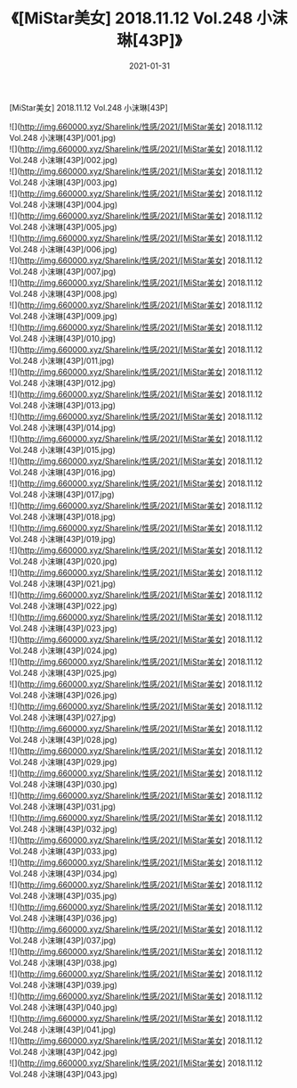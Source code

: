 ﻿---
layout: post
title:  《[MiStar美女] 2018.11.12 Vol.248 小沫琳[43P]》
date:   2021-01-31
img: http://img.660000.xyz/Sharelink/性感/2021/[MiStar美女] 2018.11.12 Vol.248 小沫琳[43P]/000.jpg
categories: [美女, 清纯, 唯美]
---

[MiStar美女] 2018.11.12 Vol.248 小沫琳[43P]

  ![](http://img.660000.xyz/Sharelink/性感/2021/[MiStar美女] 2018.11.12 Vol.248 小沫琳[43P]/001.jpg) <br> ![](http://img.660000.xyz/Sharelink/性感/2021/[MiStar美女] 2018.11.12 Vol.248 小沫琳[43P]/002.jpg) <br> ![](http://img.660000.xyz/Sharelink/性感/2021/[MiStar美女] 2018.11.12 Vol.248 小沫琳[43P]/003.jpg) <br> ![](http://img.660000.xyz/Sharelink/性感/2021/[MiStar美女] 2018.11.12 Vol.248 小沫琳[43P]/004.jpg) <br> ![](http://img.660000.xyz/Sharelink/性感/2021/[MiStar美女] 2018.11.12 Vol.248 小沫琳[43P]/005.jpg) <br> ![](http://img.660000.xyz/Sharelink/性感/2021/[MiStar美女] 2018.11.12 Vol.248 小沫琳[43P]/006.jpg) <br> ![](http://img.660000.xyz/Sharelink/性感/2021/[MiStar美女] 2018.11.12 Vol.248 小沫琳[43P]/007.jpg) <br> ![](http://img.660000.xyz/Sharelink/性感/2021/[MiStar美女] 2018.11.12 Vol.248 小沫琳[43P]/008.jpg) <br> ![](http://img.660000.xyz/Sharelink/性感/2021/[MiStar美女] 2018.11.12 Vol.248 小沫琳[43P]/009.jpg) <br> ![](http://img.660000.xyz/Sharelink/性感/2021/[MiStar美女] 2018.11.12 Vol.248 小沫琳[43P]/010.jpg) <br> ![](http://img.660000.xyz/Sharelink/性感/2021/[MiStar美女] 2018.11.12 Vol.248 小沫琳[43P]/011.jpg) <br> ![](http://img.660000.xyz/Sharelink/性感/2021/[MiStar美女] 2018.11.12 Vol.248 小沫琳[43P]/012.jpg) <br> ![](http://img.660000.xyz/Sharelink/性感/2021/[MiStar美女] 2018.11.12 Vol.248 小沫琳[43P]/013.jpg) <br> ![](http://img.660000.xyz/Sharelink/性感/2021/[MiStar美女] 2018.11.12 Vol.248 小沫琳[43P]/014.jpg) <br> ![](http://img.660000.xyz/Sharelink/性感/2021/[MiStar美女] 2018.11.12 Vol.248 小沫琳[43P]/015.jpg) <br> ![](http://img.660000.xyz/Sharelink/性感/2021/[MiStar美女] 2018.11.12 Vol.248 小沫琳[43P]/016.jpg) <br> ![](http://img.660000.xyz/Sharelink/性感/2021/[MiStar美女] 2018.11.12 Vol.248 小沫琳[43P]/017.jpg) <br> ![](http://img.660000.xyz/Sharelink/性感/2021/[MiStar美女] 2018.11.12 Vol.248 小沫琳[43P]/018.jpg) <br> ![](http://img.660000.xyz/Sharelink/性感/2021/[MiStar美女] 2018.11.12 Vol.248 小沫琳[43P]/019.jpg) <br> ![](http://img.660000.xyz/Sharelink/性感/2021/[MiStar美女] 2018.11.12 Vol.248 小沫琳[43P]/020.jpg) <br> ![](http://img.660000.xyz/Sharelink/性感/2021/[MiStar美女] 2018.11.12 Vol.248 小沫琳[43P]/021.jpg) <br> ![](http://img.660000.xyz/Sharelink/性感/2021/[MiStar美女] 2018.11.12 Vol.248 小沫琳[43P]/022.jpg) <br> ![](http://img.660000.xyz/Sharelink/性感/2021/[MiStar美女] 2018.11.12 Vol.248 小沫琳[43P]/023.jpg) <br> ![](http://img.660000.xyz/Sharelink/性感/2021/[MiStar美女] 2018.11.12 Vol.248 小沫琳[43P]/024.jpg) <br> ![](http://img.660000.xyz/Sharelink/性感/2021/[MiStar美女] 2018.11.12 Vol.248 小沫琳[43P]/025.jpg) <br> ![](http://img.660000.xyz/Sharelink/性感/2021/[MiStar美女] 2018.11.12 Vol.248 小沫琳[43P]/026.jpg) <br> ![](http://img.660000.xyz/Sharelink/性感/2021/[MiStar美女] 2018.11.12 Vol.248 小沫琳[43P]/027.jpg) <br> ![](http://img.660000.xyz/Sharelink/性感/2021/[MiStar美女] 2018.11.12 Vol.248 小沫琳[43P]/028.jpg) <br> ![](http://img.660000.xyz/Sharelink/性感/2021/[MiStar美女] 2018.11.12 Vol.248 小沫琳[43P]/029.jpg) <br> ![](http://img.660000.xyz/Sharelink/性感/2021/[MiStar美女] 2018.11.12 Vol.248 小沫琳[43P]/030.jpg) <br> ![](http://img.660000.xyz/Sharelink/性感/2021/[MiStar美女] 2018.11.12 Vol.248 小沫琳[43P]/031.jpg) <br> ![](http://img.660000.xyz/Sharelink/性感/2021/[MiStar美女] 2018.11.12 Vol.248 小沫琳[43P]/032.jpg) <br> ![](http://img.660000.xyz/Sharelink/性感/2021/[MiStar美女] 2018.11.12 Vol.248 小沫琳[43P]/033.jpg) <br> ![](http://img.660000.xyz/Sharelink/性感/2021/[MiStar美女] 2018.11.12 Vol.248 小沫琳[43P]/034.jpg) <br> ![](http://img.660000.xyz/Sharelink/性感/2021/[MiStar美女] 2018.11.12 Vol.248 小沫琳[43P]/035.jpg) <br> ![](http://img.660000.xyz/Sharelink/性感/2021/[MiStar美女] 2018.11.12 Vol.248 小沫琳[43P]/036.jpg) <br> ![](http://img.660000.xyz/Sharelink/性感/2021/[MiStar美女] 2018.11.12 Vol.248 小沫琳[43P]/037.jpg) <br> ![](http://img.660000.xyz/Sharelink/性感/2021/[MiStar美女] 2018.11.12 Vol.248 小沫琳[43P]/038.jpg) <br> ![](http://img.660000.xyz/Sharelink/性感/2021/[MiStar美女] 2018.11.12 Vol.248 小沫琳[43P]/039.jpg) <br> ![](http://img.660000.xyz/Sharelink/性感/2021/[MiStar美女] 2018.11.12 Vol.248 小沫琳[43P]/040.jpg) <br> ![](http://img.660000.xyz/Sharelink/性感/2021/[MiStar美女] 2018.11.12 Vol.248 小沫琳[43P]/041.jpg) <br> ![](http://img.660000.xyz/Sharelink/性感/2021/[MiStar美女] 2018.11.12 Vol.248 小沫琳[43P]/042.jpg) <br> ![](http://img.660000.xyz/Sharelink/性感/2021/[MiStar美女] 2018.11.12 Vol.248 小沫琳[43P]/043.jpg) <br>